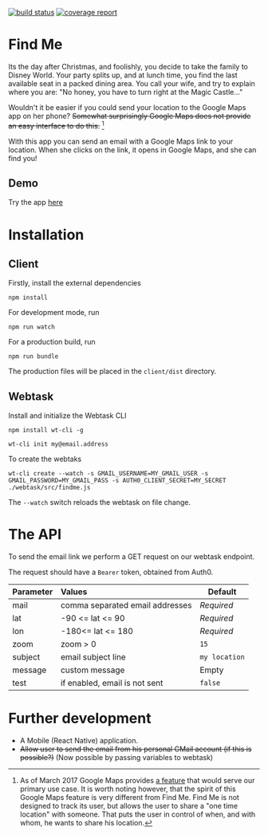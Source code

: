 [![build status](https://gitlab.com/tjaart/findme/badges/master/build.svg)](https://gitlab.com/tjaart/findme/commits/master)
[![coverage report](https://gitlab.com/tjaart/findme/badges/master/coverage.svg)](https://tjaart.gitlab.io/findme/coverage)

# Find Me #

Its the day after Christmas, and foolishly, you decide to take the family to Disney World. Your party splits up, and at lunch time, you find the last available seat in a packed dining area. You call your wife, and try to explain where you are: "No honey, you have to turn right at the Magic Castle..." 

Wouldn't it be easier if you could send your location to the Google Maps app on her phone? ~~Somewhat surprisingly Google Maps does not provide an easy interface to do this.~~ [^1]

With this app you can send an email with a Google Maps link to your location. When she clicks on the link, it opens in Google Maps, and she can find you!

[^1]: As of March 2017 Google Maps provides [a feature](https://techcrunch.com/2017/03/22/google-maps-now-lets-you-share-your-location-with-friends-and-family-for-a-specific-period-of-time/) that would serve our primary use case. It is worth noting however, that the spirit of this Google Maps feature is very different from Find Me. Find Me is not designed to track its user, but allows the user to share a "one time location" with someone. That puts the user in control of when, and with whom, he wants to share his location.


## Demo ##

Try the app [here](https://tjaart.gitlab.io/findme)

# Installation #

## Client ##

Firstly, install the external dependencies

`npm install`

For development mode, run

`npm run watch`

For a production build, run

`npm run bundle`

The production files will be placed in the `client/dist` directory.


## Webtask ##

Install and initialize the Webtask CLI

`npm install wt-cli -g`

`wt-cli init my@email.address`

To create the webtaks

`wt-cli create --watch -s GMAIL_USERNAME=MY_GMAIL_USER -s GMAIL_PASSWORD=MY_GMAIL_PASS -s AUTH0_CLIENT_SECRET=MY_SECRET ./webtask/src/findme.js`

The `--watch` switch reloads the webtask on file change.

# The API #

To send the email link we perform a GET request on our webtask endpoint.

The request should have a `Bearer` token, obtained from Auth0. 

| Parameter | Values                          | Default       |
| ----------|:--------------------------------|---------------|
| mail      | comma separated email addresses | *Required*    |
| lat       | -90 <= lat <= 90                | *Required*    |
| lon       | -180<=  lat <= 180              | *Required*    |
| zoom      | zoom > 0                        | `15`          |
| subject   | email subject line              | `my location` |
| message   | custom message                  |  Empty        |
| test      | if enabled, email is not sent   | `false`       |

# Further development #

- A Mobile (React Native) application.
- ~~Allow user to send the email from his personal GMail account (if this is possible?)~~ (Now possible by passing variables to webtask)
